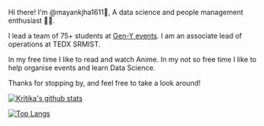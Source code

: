 Hi there! I'm @mayankjha1611👋, A data science and people management enthusiast 👩‍💻.

I lead a team of 75+ students at [Gen-Y events](https://instagram.com/geny_events?igshid=OGRjNzg3M2Y=).
I am an associate lead of operations at TEDX SRMIST.

In my free time I like to read and watch Anime. In my not so free time I like to help organise events and learn Data Science. 

Thanks for stopping by, and feel free to take a look around!

[![Kritika's github stats](https://github-readme-stats.vercel.app/api?username=mayank1611&count_private=true&show_icons=true&theme=radical&hide_rank=false)](https://github.com/anuraghazra/github-readme-stats)

[![Top Langs](https://github-readme-stats.vercel.app/api/top-langs/?username=mayank1611)](https://github.com/anuraghazra/github-readme-stats)
<!---
kritical1326/kritical1326 is a ✨ special ✨ repository because its `README.md` (this file) appears on your GitHub profile.
You can click the Preview link to take a look at your changes.
- 💞️ I’m looking to collaborate on ...
--->
